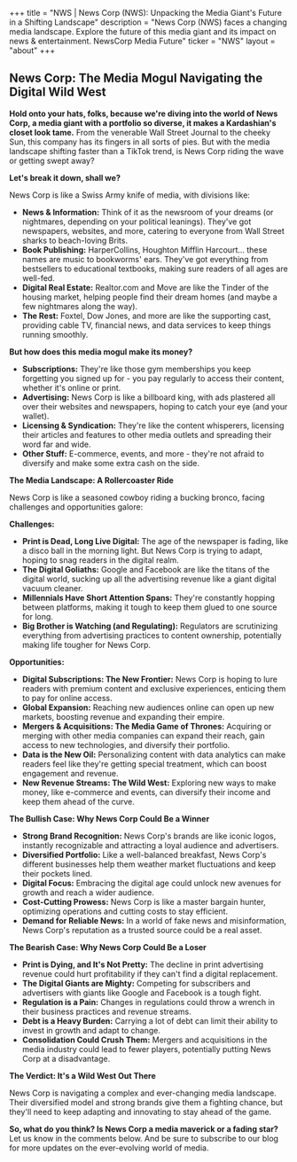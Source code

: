 +++
title = "NWS |  News Corp (NWS): Unpacking the Media Giant's Future in a Shifting Landscape"
description = "News Corp (NWS) faces a changing media landscape. Explore the future of this media giant and its impact on news & entertainment. NewsCorp Media Future"
ticker = "NWS"
layout = "about"
+++

        


## News Corp: The Media Mogul Navigating the Digital Wild West

**Hold onto your hats, folks, because we're diving into the world of News Corp, a media giant with a portfolio so diverse, it makes a Kardashian's closet look tame.** From the venerable Wall Street Journal to the cheeky Sun, this company has its fingers in all sorts of pies. But with the media landscape shifting faster than a TikTok trend, is News Corp riding the wave or getting swept away?

**Let's break it down, shall we?**

News Corp is like a Swiss Army knife of media, with divisions like:

* **News & Information:**  Think of it as the newsroom of your dreams (or nightmares, depending on your political leanings). They've got newspapers, websites, and more, catering to everyone from Wall Street sharks to beach-loving Brits.
* **Book Publishing:**  HarperCollins, Houghton Mifflin Harcourt... these names are music to bookworms' ears. They've got everything from bestsellers to educational textbooks, making sure readers of all ages are well-fed.
* **Digital Real Estate:**  Realtor.com and Move are like the Tinder of the housing market, helping people find their dream homes (and maybe a few nightmares along the way).
* **The Rest:**  Foxtel, Dow Jones, and more are like the supporting cast, providing cable TV, financial news, and data services to keep things running smoothly.

**But how does this media mogul make its money?**

* **Subscriptions:**  They're like those gym memberships you keep forgetting you signed up for - you pay regularly to access their content, whether it's online or print.
* **Advertising:**  News Corp is like a billboard king, with ads plastered all over their websites and newspapers, hoping to catch your eye (and your wallet).
* **Licensing & Syndication:**  They're like the content whisperers, licensing their articles and features to other media outlets and spreading their word far and wide.
* **Other Stuff:**  E-commerce, events, and more - they're not afraid to diversify and make some extra cash on the side.

**The Media Landscape: A Rollercoaster Ride**

News Corp is like a seasoned cowboy riding a bucking bronco, facing challenges and opportunities galore:

**Challenges:**

* **Print is Dead, Long Live Digital:**  The age of the newspaper is fading, like a disco ball in the morning light.  But News Corp is trying to adapt, hoping to snag readers in the digital realm.
* **The Digital Goliaths:**  Google and Facebook are like the titans of the digital world, sucking up all the advertising revenue like a giant digital vacuum cleaner.
* **Millennials Have Short Attention Spans:**  They're constantly hopping between platforms, making it tough to keep them glued to one source for long.
* **Big Brother is Watching (and Regulating):**  Regulators are scrutinizing everything from advertising practices to content ownership, potentially making life tougher for News Corp.

**Opportunities:**

* **Digital Subscriptions: The New Frontier:**  News Corp is hoping to lure readers with premium content and exclusive experiences, enticing them to pay for online access.
* **Global Expansion:**  Reaching new audiences online can open up new markets, boosting revenue and expanding their empire.
* **Mergers & Acquisitions: The Media Game of Thrones:**  Acquiring or merging with other media companies can expand their reach, gain access to new technologies, and diversify their portfolio.
* **Data is the New Oil:**  Personalizing content with data analytics can make readers feel like they're getting special treatment, which can boost engagement and revenue.
* **New Revenue Streams: The Wild West:**  Exploring new ways to make money, like e-commerce and events, can diversify their income and keep them ahead of the curve.

**The Bullish Case: Why News Corp Could Be a Winner**

* **Strong Brand Recognition:**  News Corp's brands are like iconic logos, instantly recognizable and attracting a loyal audience and advertisers.
* **Diversified Portfolio:**  Like a well-balanced breakfast, News Corp's different businesses help them weather market fluctuations and keep their pockets lined.
* **Digital Focus:**  Embracing the digital age could unlock new avenues for growth and reach a wider audience.
* **Cost-Cutting Prowess:**  News Corp is like a master bargain hunter, optimizing operations and cutting costs to stay efficient.
* **Demand for Reliable News:**  In a world of fake news and misinformation, News Corp's reputation as a trusted source could be a real asset.

**The Bearish Case: Why News Corp Could Be a Loser**

* **Print is Dying, and It's Not Pretty:**  The decline in print advertising revenue could hurt profitability if they can't find a digital replacement.
* **The Digital Giants are Mighty:**  Competing for subscribers and advertisers with giants like Google and Facebook is a tough fight.
* **Regulation is a Pain:**  Changes in regulations could throw a wrench in their business practices and revenue streams.
* **Debt is a Heavy Burden:**  Carrying a lot of debt can limit their ability to invest in growth and adapt to change.
* **Consolidation Could Crush Them:**  Mergers and acquisitions in the media industry could lead to fewer players, potentially putting News Corp at a disadvantage.

**The Verdict: It's a Wild West Out There**

News Corp is navigating a complex and ever-changing media landscape.  Their diversified model and strong brands give them a fighting chance, but they'll need to keep adapting and innovating to stay ahead of the game. 

**So, what do you think?  Is News Corp a media maverick or a fading star?** Let us know in the comments below.  And be sure to subscribe to our blog for more updates on the ever-evolving world of media. 

        